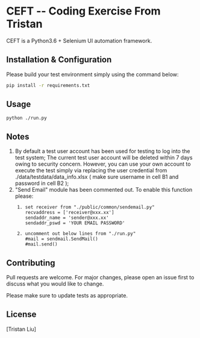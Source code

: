 # CEFT -- Coding Exercise From Tristan

CEFT is a Python3.6 + Selenium UI automation framework.

## Installation & Configuration

Please build your test environment simply using the command below:

```bash
pip install -r requirements.txt
```

## Usage

```
python ./run.py
```

## Notes
1. By default a test user account has been used for testing to log into the test system;   The current test user account will be deleted within 7 days owing to security concern.    However, you can use your own account to execute the test simply via replacing the user credential from ./data/testdata/data_info.xlsx  ( make sure username in cell B1 and password in cell B2 ); 
2. "Send Email" module has been commented out. To enable this function please: 
```
    1. set receiver from "./public/common/sendemail.py"
       recvaddress = ['receiver@xxx.xx']
       sendaddr_name = 'sender@xxx.xx'
       sendaddr_pswd = 'YOUR EMAIL PASSWORD'
```
```
    2. uncomment out below lines from "./run.py"
       #mail = sendmail.SendMail()
       #mail.send()
```
## Contributing
Pull requests are welcome. For major changes, please open an issue first to discuss what you would like to change.

Please make sure to update tests as appropriate.

## License
[Tristan Liu]
